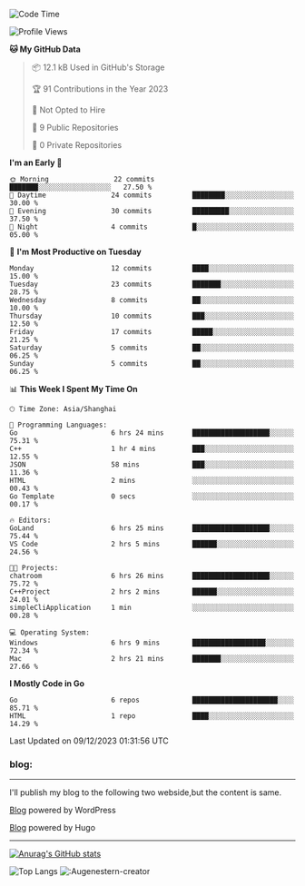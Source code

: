 <!--START_SECTION:waka-->
![Code Time](http://img.shields.io/badge/Code%20Time-8%20hrs%2031%20mins-blue)

![Profile Views](http://img.shields.io/badge/Profile%20Views-82-blue)

**🐱 My GitHub Data** 

> 📦 12.1 kB Used in GitHub's Storage 
 > 
> 🏆 91 Contributions in the Year 2023
 > 
> 🚫 Not Opted to Hire
 > 
> 📜 9 Public Repositories 
 > 
> 🔑 0 Private Repositories 
 > 
**I'm an Early 🐤** 

```text
🌞 Morning                22 commits          ███████░░░░░░░░░░░░░░░░░░   27.50 % 
🌆 Daytime                24 commits          ████████░░░░░░░░░░░░░░░░░   30.00 % 
🌃 Evening                30 commits          █████████░░░░░░░░░░░░░░░░   37.50 % 
🌙 Night                  4 commits           █░░░░░░░░░░░░░░░░░░░░░░░░   05.00 % 
```
📅 **I'm Most Productive on Tuesday** 

```text
Monday                   12 commits          ████░░░░░░░░░░░░░░░░░░░░░   15.00 % 
Tuesday                  23 commits          ███████░░░░░░░░░░░░░░░░░░   28.75 % 
Wednesday                8 commits           ██░░░░░░░░░░░░░░░░░░░░░░░   10.00 % 
Thursday                 10 commits          ███░░░░░░░░░░░░░░░░░░░░░░   12.50 % 
Friday                   17 commits          █████░░░░░░░░░░░░░░░░░░░░   21.25 % 
Saturday                 5 commits           ██░░░░░░░░░░░░░░░░░░░░░░░   06.25 % 
Sunday                   5 commits           ██░░░░░░░░░░░░░░░░░░░░░░░   06.25 % 
```


📊 **This Week I Spent My Time On** 

```text
🕑︎ Time Zone: Asia/Shanghai

💬 Programming Languages: 
Go                       6 hrs 24 mins       ███████████████████░░░░░░   75.31 % 
C++                      1 hr 4 mins         ███░░░░░░░░░░░░░░░░░░░░░░   12.55 % 
JSON                     58 mins             ███░░░░░░░░░░░░░░░░░░░░░░   11.36 % 
HTML                     2 mins              ░░░░░░░░░░░░░░░░░░░░░░░░░   00.43 % 
Go Template              0 secs              ░░░░░░░░░░░░░░░░░░░░░░░░░   00.17 % 

🔥 Editors: 
GoLand                   6 hrs 25 mins       ███████████████████░░░░░░   75.44 % 
VS Code                  2 hrs 5 mins        ██████░░░░░░░░░░░░░░░░░░░   24.56 % 

🐱‍💻 Projects: 
chatroom                 6 hrs 26 mins       ███████████████████░░░░░░   75.72 % 
C++Project               2 hrs 2 mins        ██████░░░░░░░░░░░░░░░░░░░   24.01 % 
simpleCliApplication     1 min               ░░░░░░░░░░░░░░░░░░░░░░░░░   00.28 % 

💻 Operating System: 
Windows                  6 hrs 9 mins        ██████████████████░░░░░░░   72.34 % 
Mac                      2 hrs 21 mins       ███████░░░░░░░░░░░░░░░░░░   27.66 % 
```

**I Mostly Code in Go** 

```text
Go                       6 repos             █████████████████████░░░░   85.71 % 
HTML                     1 repo              ████░░░░░░░░░░░░░░░░░░░░░   14.29 % 
```




 Last Updated on 09/12/2023 01:31:56 UTC
<!--END_SECTION:waka-->

### blog:
---
I'll publish my blog to the following two webside,but the content is same.


[Blog](http://lance47.com/) powered by WordPress

[Blog](http://lance547.github.io) powered by Hugo
___
[![Anurag's GitHub stats](https://github-readme-stats.vercel.app/api?username=lance547)](https://github.com/anuraghazra/github-readme-stats)
<!---
lance547/lance547 is a ✨ special ✨ repository because its `README.md` (this file) appears on your GitHub profile.
You can click the Preview link to take a look at your changes.
--->
![Top Langs](https://github-readme-stats.vercel.app/api/top-langs/?username=lance547&layout=compact&theme=tokyonight)
![:Augenestern-creator](https://count.getloli.com/get/@lance547?theme=moebooru)

